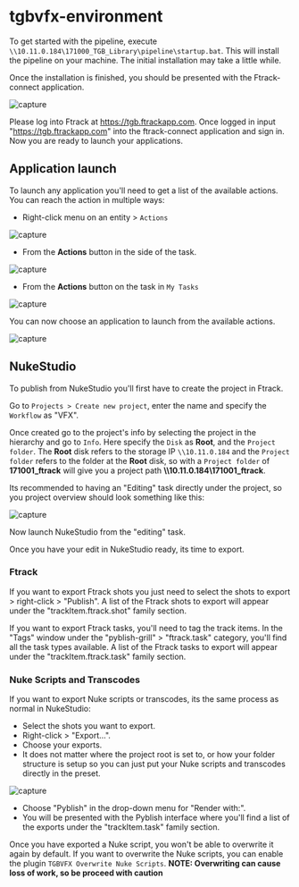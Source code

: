 # tgbvfx-environment

To get started with the pipeline, execute ```\\10.11.0.184\171000_TGB_Library\pipeline\startup.bat```. This will install the pipeline on your machine. The initial installation may take a little while.

Once the installation is finished, you should be presented with the Ftrack-connect application.

![capture](https://user-images.githubusercontent.com/1860085/28813336-3290973e-7699-11e7-896f-4037f0e04cea.PNG)

Please log into Ftrack at https://tgb.ftrackapp.com. Once logged in input "https://tgb.ftrackapp.com" into the ftrack-connect application and sign in. Now you are ready to launch your applications.

## Application launch

To launch any application you'll need to get a list of the available actions. You can reach the action in multiple ways:

- Right-click menu on an entity > ```Actions```

![capture](https://user-images.githubusercontent.com/1860085/28925020-ed958690-7863-11e7-8884-9cceb3acabf6.PNG)
- From the **Actions** button in the side of the task.

![capture](https://user-images.githubusercontent.com/1860085/28925075-123bd224-7864-11e7-9573-82e1b1fb6c29.PNG)

- From the **Actions** button on the task in ```My Tasks```

![capture](https://user-images.githubusercontent.com/1860085/28925215-814e4c78-7864-11e7-83ab-5fc0f3651b98.PNG)

You can now choose an application to launch from the available actions.

![capture](https://user-images.githubusercontent.com/1860085/28924918-95c234d6-7863-11e7-9048-4598668f38c0.PNG)

## NukeStudio

To publish from NukeStudio you'll first have to create the project in Ftrack.

Go to ```Projects > Create new project```, enter the name and specify the ```Workflow``` as "VFX".

Once created go to the project's info by selecting the project in the hierarchy and go to ```Info```. Here specify the ```Disk``` as **Root**, and the ```Project folder```. The **Root** disk refers to the storage IP ```\\10.11.0.184``` and the ```Project folder``` refers to the folder at the **Root** disk, so with a ```Project folder``` of **171001_ftrack** will give you a project path **\\\10.11.0.184\171001_ftrack**.

Its recommended to having an "Editing" task directly under the project, so you project overview should look something like this:

![capture](https://user-images.githubusercontent.com/1860085/28670596-ba4607e0-72d9-11e7-9e02-545ac894daa6.PNG)

Now launch NukeStudio from the "editing" task.

Once you have your edit in NukeStudio ready, its time to export.

### Ftrack

If you want to export Ftrack shots you just need to select the shots to export > right-click > "Publish". A list of the Ftrack shots to export will appear under the "trackItem.ftrack.shot" family section.

If you want to export Ftrack tasks, you'll need to tag the track items. In the "Tags" window under the "pyblish-grill" > "ftrack.task" category, you'll find all the task types available. A list of the Ftrack tasks to export will appear under the "trackItem.ftrack.task" family section.

### Nuke Scripts and Transcodes

If you want to export Nuke scripts or transcodes, its the same process as normal in NukeStudio:

- Select the shots you want to export.
- Right-click > "Export...".
- Choose your exports.
 - It does not matter where the project root is set to, or how your folder structure is setup so you can just put your Nuke scripts and transcodes directly in the preset.

 ![capture](https://user-images.githubusercontent.com/1860085/28813768-033234f0-769b-11e7-9ace-0550f4a3677b.PNG)

- Choose "Pyblish" in the drop-down menu for "Render with:".
- You will be presented with the Pyblish interface where you'll find a list of the exports under the "trackItem.task" family section.

Once you have exported a Nuke script, you won't be able to overwrite it again by default. If you want to overwrite the Nuke scripts, you can enable the plugin ```TGBVFX Overwrite Nuke Scripts```.
**NOTE: Overwriting can cause loss of work, so be proceed with caution**
